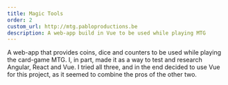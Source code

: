 ```yaml
---
title: Magic Tools
order: 2
custom_url: http://mtg.pabloproductions.be
description: A web-app build in Vue to be used while playing MTG
---
```



A web-app that provides coins, dice and counters to be used while playing the card-game MTG.
I, in part, made it as a way to test and research Angular, React and Vue.
I tried all three, and in the end decided to use Vue for this project, as it seemed to combine the pros of the other two.
